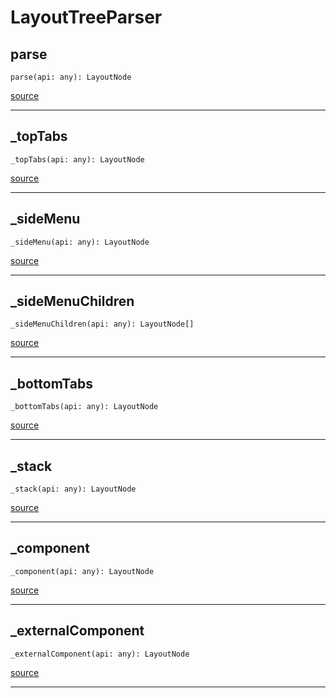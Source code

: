 # LayoutTreeParser

## parse

`parse(api: any): LayoutNode`

[source](https://github.com/wix/react-native-navigation/blob/v2/lib/src/commands/LayoutTreeParser.ts#L10)

---

## _topTabs

`_topTabs(api: any): LayoutNode`

[source](https://github.com/wix/react-native-navigation/blob/v2/lib/src/commands/LayoutTreeParser.ts#L27)

---

## _sideMenu

`_sideMenu(api: any): LayoutNode`

[source](https://github.com/wix/react-native-navigation/blob/v2/lib/src/commands/LayoutTreeParser.ts#L36)

---

## _sideMenuChildren

`_sideMenuChildren(api: any): LayoutNode[]`

[source](https://github.com/wix/react-native-navigation/blob/v2/lib/src/commands/LayoutTreeParser.ts#L45)

---

## _bottomTabs

`_bottomTabs(api: any): LayoutNode`

[source](https://github.com/wix/react-native-navigation/blob/v2/lib/src/commands/LayoutTreeParser.ts#L75)

---

## _stack

`_stack(api: any): LayoutNode`

[source](https://github.com/wix/react-native-navigation/blob/v2/lib/src/commands/LayoutTreeParser.ts#L84)

---

## _component

`_component(api: any): LayoutNode`

[source](https://github.com/wix/react-native-navigation/blob/v2/lib/src/commands/LayoutTreeParser.ts#L93)

---

## _externalComponent

`_externalComponent(api: any): LayoutNode`

[source](https://github.com/wix/react-native-navigation/blob/v2/lib/src/commands/LayoutTreeParser.ts#L102)

---


